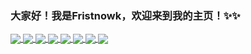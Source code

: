 ### 大家好！我是Fristnowk，欢迎来到我的主页！✨✨

<!--
**Fristnowk/Fristnowk** is a ✨ _special_ ✨ repository because its `README.md` (this file) appears on your GitHub profile.

Here are some ideas to get you started:

- 🔭 I’m currently working on ...
- 🌱 I’m currently learning ...
- 👯 I’m looking to collaborate on ...
- 🤔 I’m looking for help with ...
- 💬 Ask me about ...
- 📫 How to reach me: ...
- 😄 Pronouns: ...
- ⚡ Fun fact: ...
-->

<a href="https://github.com/anuraghazra/github-readme-stats">
  <img align="center" src="https://github-readme-stats.vercel.app/api?username=Fristnowk&show_icons=true&theme=radical&locale=cn&layout=compact" />
</a>
<a href="https://github.com/anuraghazra/convoychat">
  <img align="center" src="https://github-readme-stats.vercel.app/api/top-langs/?username=Fristnowk&layout=compact&locale=cn" />
</a>



<a href="https://github.com/Fristnowk/vue_shop">
  <img align="center" src="https://github-readme-stats.vercel.app/api/pin/?username=Fristnowk&repo=vue_shop&show_icons=Fristnowk" />
</a>
<a href="https://github.com/Fristnowk/comic1.0">
  <img align="center" src="https://github-readme-stats.vercel.app/api/pin/?username=Fristnowk&repo=music_audio&show_icons=Fristnowk" />
</a>
<a href="https://github.com/Fristnowk/music_audio">
  <img align="center" src="https://github-readme-stats.vercel.app/api/pin/?username=Fristnowk&repo=comic1.0&show_icons=Fristnowk" />
</a>
<a href="https://github.com/Fristnowk/PHP_shop">
  <img align="center" src="https://github-readme-stats.vercel.app/api/pin/?username=Fristnowk&repo=PHP_shop&show_icons=Fristnowk" />
</a>
<a href="https://github.com/Fristnowk/SSM_Student">
  <img align="center" src="https://github-readme-stats.vercel.app/api/pin/?username=Fristnowk&repo=SSM_Student&show_icons=Fristnowk" />
</a>
<a href="https://github.com/Fristnowk/Laravel_blogs">
  <img align="center" src="https://github-readme-stats.vercel.app/api/pin/?username=Fristnowk&repo=Laravel_blogs&show_icons=Fristnowk" />
</a>
